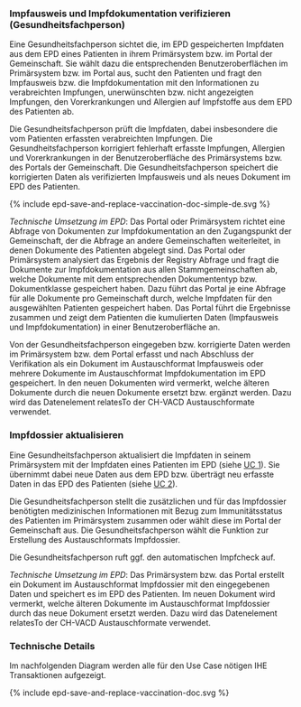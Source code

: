 ### Impfausweis und Impfdokumentation verifizieren (Gesundheitsfachperson)

Eine Gesundheitsfachperson sichtet die, im EPD gespeicherten Impfdaten aus dem EPD eines Patienten in ihrem Primärsystem bzw. im Portal der Gemeinschaft. Sie wählt dazu die entsprechenden Benutzeroberflächen im Primärsystem bzw. im Portal aus, sucht den Patienten und fragt den Impfausweis bzw. die Impfdokumentation mit den Informationen zu verabreichten Impfungen, unerwünschten bzw. nicht angezeigten Impfungen, den Vorerkrankungen und Allergien auf Impfstoffe aus dem EPD des Patienten ab.

Die Gesundheitsfachperson prüft die Impfdaten, dabei insbesondere die vom Patienten erfassten verabreichten Impfungen. Die Gesundheitsfachperson korrigiert fehlerhaft erfasste Impfungen, Allergien und Vorerkrankungen in der Benutzeroberfläche des Primärsystems bzw. des Portals der Gemeinschaft. Die Gesundheitsfachperson speichert die korrigierten Daten als verifizierten Impfausweis und als neues Dokument im EPD des Patienten. 

<div>{% include epd-save-and-replace-vaccination-doc-simple-de.svg %}</div>

*Technische Umsetzung im EPD*: Das Portal oder Primärsystem richtet eine Abfrage von Dokumenten zur Impfdokumentation an den Zugangspunkt der Gemeinschaft, der die Abfrage an andere Gemeinschaften weiterleitet, in denen Dokumente des Patienten abgelegt sind. Das Portal oder Primärsystem analysiert das Ergebnis der Registry Abfrage und fragt die Dokumente zur Impfdokumentation aus allen Stammgemeinschaften ab, welche Dokumente mit dem entsprechenden Dokumententyp bzw. Dokumentklasse gespeichert haben. Dazu führt das Portal je eine Abfrage für alle Dokumente pro Gemeinschaft durch, welche Impfdaten für den ausgewählten Patienten gespeichert haben. Das Portal führt die Ergebnisse zusammen und zeigt dem Patienten die kumulierten Daten (Impfausweis und Impfdokumentation) in einer Benutzeroberfläche an. 

Von der Gesundheitsfachperson eingegeben bzw. korrigierte Daten werden im Primärsystem bzw. dem Portal erfasst und nach Abschluss der Verifikation als ein Dokument im Austauschformat Impfausweis oder mehrere Dokumente im Austauschformat Impfdokumentation im EPD gespeichert. In den neuen Dokumenten wird vermerkt, welche älteren Dokumente durch die neuen Dokumente ersetzt bzw. ergänzt werden. Dazu wird das Datenelement relatesTo der CH-VACD Austauschformate verwendet.

### Impfdossier aktualisieren

Eine Gesundheitsfachperson aktualisiert die Impfdaten in seinem Primärsystem mit der Impfdaten eines Patienten im EPD (siehe [UC 1](Use-Case-1-Impfdokumentation-sichten.html)). Sie übernimmt dabei neue Daten aus dem EPD bzw. überträgt neu erfasste Daten in das EPD des Patienten (siehe [UC 2](Use-Case-2-Impfung-dokumentieren.html)).

Die Gesundheitsfachperson stellt die zusätzlichen und für das Impfdossier benötigten medizinischen Informationen mit Bezug zum Immunitätsstatus des Patienten im Primärsystem zusammen oder wählt diese im Portal der Gemeinschaft aus. Die Gesundheitsfachperson wählt die Funktion zur Erstellung des Austauschformats Impfdossier.

Die Gesundheitsfachperson ruft ggf. den automatischen Impfcheck auf.   

*Technische Umsetzung im EPD*: Das Primärsystem bzw. das Portal erstellt ein Dokument im Austauschformat Impfdossier mit den eingegebenen Daten und speichert es im EPD des Patienten. Im neuen Dokument wird vermerkt, welche älteren Dokumente im Austauschformat Impfdossier durch das neue Dokument ersetzt werden. Dazu wird das Datenelement relatesTo der CH-VACD Austauschformate verwendet.


### Technische Details

Im nachfolgenden Diagram werden alle für den Use Case nötigen IHE Transaktionen aufgezeigt.

<div>{% include epd-save-and-replace-vaccination-doc.svg %}</div>

